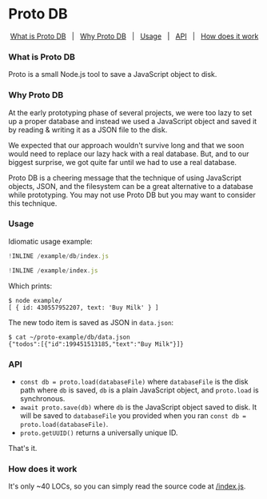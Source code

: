 # Proto DB

<p align='center'>
<a href="#what-is-proto-db">What is Proto DB</a>
&nbsp; | &nbsp;
<a href="#why-proto-db">Why Proto DB</a>
&nbsp; | &nbsp;
<a href="#usage">Usage</a>
&nbsp; | &nbsp;
<a href="#api">API</a>
&nbsp; | &nbsp;
<a href="#how-does-it-work">How does it work</a>
</p>

### What is Proto DB

Proto is a small Node.js tool to save a JavaScript object to disk.

### Why Proto DB

At the early prototyping phase of several projects,
we were too lazy to set up a proper database and
instead we used a JavaScript object and saved it by reading & writing it as a JSON file to the disk.

We expected that our approach wouldn't survive long
and that we soon would need to replace our lazy hack with a real database.
But, and to our biggest surprise, we got quite far until we had to use a real database.

Proto DB is a cheering message that the technique of using JavaScript objects, JSON, and the filesystem can be a great alternative to a database while prototyping. You may not use Proto DB but you may want to consider this technique.

### Usage

Idiomatic usage example:

~~~js
!INLINE /example/db/index.js
~~~
~~~js
!INLINE /example/index.js
~~~

Which prints:

~~~shell
$ node example/
[ { id: 430557952207, text: 'Buy Milk' } ]
~~~

The new todo item is saved as JSON in `data.json`:

~~~shell
$ cat ~/proto-example/db/data.json
{"todos":[{"id":199451513185,"text":"Buy Milk"}]}
~~~

### API

- `const db = proto.load(databaseFile)` where `databaseFile` is the disk path where `db` is saved, `db` is a plain JavaScript object, and `proto.load` is synchronous.
- `await proto.save(db)` where `db` is the JavaScript object saved to disk. It will be saved to `databaseFile` you provided when you ran `const db = proto.load(databaseFile)`.
- `proto.getUUID()` returns a universally unique ID.

That's it.

### How does it work

It's only ~40 LOCs,
so you can simply read the source code at [/index.js](/index.js).
